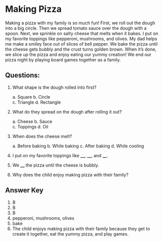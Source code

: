 # Making Pizza

Making a pizza with my family is so much fun! First, we roll out the dough into a big circle. Then we spread tomato sauce over the dough with a spoon. Next, we sprinkle on salty cheese that melts when it bakes. I put on my favorite toppings like pepperoni, mushrooms, and olives. My dad helps me make a smiley face out of slices of bell pepper. We bake the pizza until the cheese gets bubbly and the crust turns golden brown. When it’s done, we slice up the pizza and enjoy eating our yummy creation! We end our pizza night by playing board games together as a family.

## Questions:

1. What shape is the dough rolled into first?

   a. Square
   b. Circle  
   c. Triangle
   d. Rectangle

2. What do they spread on the dough after rolling it out?

   a. Cheese
   b. Sauce  
   c. Toppings
   d. Oil

3. When does the cheese melt?

   a. Before baking
   b. While baking
   c. After baking
   d. While cooling

4. I put on my favorite toppings like **\_\_**, **\_\_**, and **\_\_**.

5. We **\_\_** the pizza until the cheese is bubbly.

6. Why does the child enjoy making pizza with their family?

## Answer Key

1. B
2. B
3. B
4. pepperoni, mushrooms, olives
5. bake
6. The child enjoys making pizza with their family because they get to create it together, eat the yummy pizza, and play games.
